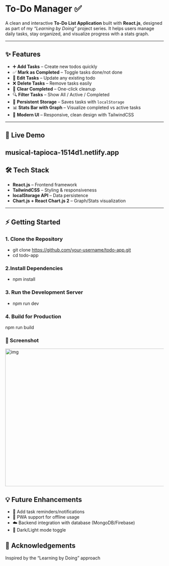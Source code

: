 # To-Do Manager ✅  

A clean and interactive **To-Do List Application** built with **React.js**, designed as part of my *“Learning by Doing”* project series. It helps users manage daily tasks, stay organized, and visualize progress with a stats graph.  

---

## ✨ Features  

- ➕ **Add Tasks** – Create new todos quickly  
- ✅ **Mark as Completed** – Toggle tasks done/not done  
- 📝 **Edit Tasks** – Update any existing todo  
- ❌ **Delete Tasks** – Remove tasks easily  
- 🧹 **Clear Completed** – One-click cleanup  
- 🔍 **Filter Tasks** – Show All / Active / Completed  
- 💾 **Persistent Storage** – Saves tasks with `localStorage`  
- 📊 **Stats Bar with Graph** – Visualize completed vs active tasks  
- 🎨 **Modern UI** – Responsive, clean design with TailwindCSS  

---

## 🚀 Live Demo  
 musical-tapioca-1514d1.netlify.app
---

## 🛠️ Tech Stack  

- **React.js** – Frontend framework  
- **TailwindCSS** – Styling & responsiveness  
- **localStorage API** – Data persistence  
- **Chart.js + React Chart.js 2** – Graph/Stats visualization  

---

## ⚡ Getting Started  

### 1. Clone the Repository  
- git clone https://github.com/your-username/todo-app.git
- cd todo-app
### 2.Install Dependencies
- npm install
### 3. Run the Development Server
- npm run dev
### 4. Build for Production
npm run build
### 📸 Screenshot
<img width="943" height="437" alt="img" src="https://github.com/user-attachments/assets/45af4b67-f533-4ae4-b2fb-8cb0dd5a60cf" />


## 💡 Future Enhancements
- 🔔 Add task reminders/notifications
- 📱 PWA support for offline usage
- ☁️ Backend integration with database (MongoDB/Firebase)
- 🌙 Dark/Light mode toggle
  
## 🙌 Acknowledgements
Inspired by the “Learning by Doing” approach


